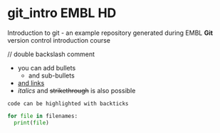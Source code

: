 # git_intro EMBL HD
Introduction to git - an example repository generated during EMBL **Git** version control introduction course

// double backslash comment
- you can add bullets
  - and sub-bullets
- [and links](https://bio-it.embl.de)
- *italics* and ~~strikethrough~~ is also possible

`code can be highlighted with backticks` 

```Python
for file in filenames:
  print(file)
``` 
  
